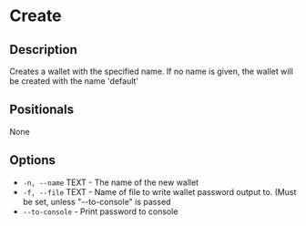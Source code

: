 # Create
## Description

Creates a wallet with the specified name. If no name is given, the wallet will be created with the name 'default'

## Positionals

None

## Options

* `-n, --name` TEXT - The name of the new wallet
* `-f, --file` TEXT - Name of file to write wallet password output to. (Must be set, unless "--to-console" is passed
* `--to-console` - Print password to console
